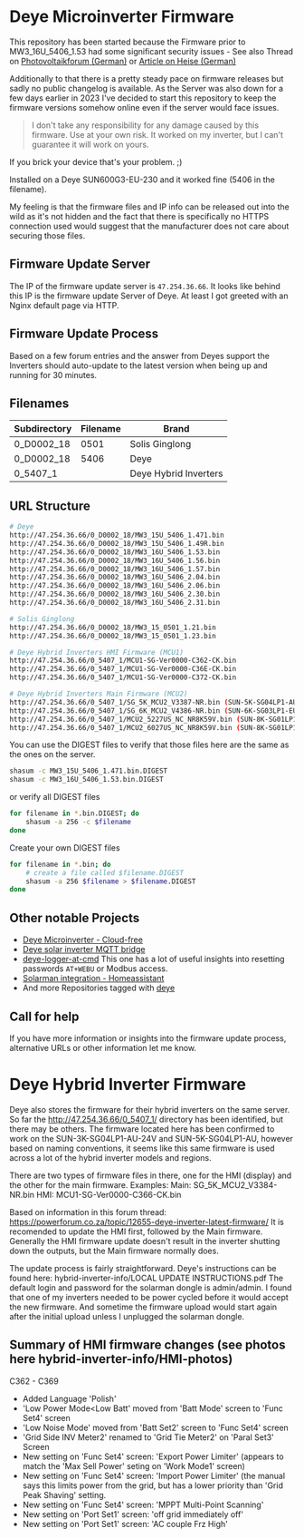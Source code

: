 # Deye Microinverter Firmware

This repository has been started because the Firmware prior to MW3_16U_5406_1.53 had some significant security issues - See also Thread on [Photovoltaikforum (German)](https://www.photovoltaikforum.com/thread/187077-achtung-wifi-sicherheit-der-deye-und-bosswerk-mi600-300-sowie-baugleiche-microwe/?postID=2859297) or [Article on Heise (German)](https://www.heise.de/news/Sicherheitsluecke-bei-Mikrowechselrichtern-von-Deye-Haendler-nicht-zustaendig-7483376.html)

Additionally to that there is a pretty steady pace on firmware releases but sadly no public changelog is available. As the Server was also down for a few days earlier in 2023 I've decided to start this repository to keep the firmware versions somehow online even if the server would face issues.

> I don't take any responsibility for any damage caused by this firmware. Use at your own risk.
> It worked on my inverter, but I can't guarantee it will work on yours.

If you brick your device that's your problem. ;)

Installed on a Deye SUN600G3-EU-230 and it worked fine (5406 in the filename).

My feeling is that the firmware files and IP info can be released out into the wild as it's not hidden and the fact
that there is specifically no HTTPS connection used would suggest that the manufacturer does not care about securing those files.

## Firmware Update Server

The IP of the firmware update server is `47.254.36.66`.
It looks like behind this IP is the firmware update Server of Deye. At least I got greeted with an Nginx default page via HTTP.

## Firmware Update Process

Based on a few forum entries and the answer from Deyes support the Inverters should auto-update to the latest version
when being up and running for 30 minutes.

## Filenames

| Subdirectory | Filename |         Brand         |
| ------------ | -------- | --------------------- |
| 0_D0002_18   | 0501     | Solis Ginglong        |
| 0_D0002_18   | 5406     | Deye                  |
| 0_5407_1     |          | Deye Hybrid Inverters |

## URL Structure

```bash
# Deye
http://47.254.36.66/0_D0002_18/MW3_15U_5406_1.471.bin
http://47.254.36.66/0_D0002_18/MW3_15U_5406_1.49R.bin
http://47.254.36.66/0_D0002_18/MW3_16U_5406_1.53.bin
http://47.254.36.66/0_D0002_18/MW3_16U_5406_1.56.bin
http://47.254.36.66/0_D0002_18/MW3_16U_5406_1.57.bin
http://47.254.36.66/0_D0002_18/MW3_16U_5406_2.04.bin
http://47.254.36.66/0_D0002_18/MW3_16U_5406_2.06.bin
http://47.254.36.66/0_D0002_18/MW3_16U_5406_2.30.bin
http://47.254.36.66/0_D0002_18/MW3_16U_5406_2.31.bin

# Solis Ginglong
http://47.254.36.66/0_D0002_18/MW3_15_0501_1.21.bin
http://47.254.36.66/0_D0002_18/MW3_15_0501_1.23.bin

# Deye Hybrid Inverters HMI Firmware (MCU1)
http://47.254.36.66/0_5407_1/MCU1-SG-Ver0000-C362-CK.bin
http://47.254.36.66/0_5407_1/MCU1-SG-Ver0000-C36E-CK.bin
http://47.254.36.66/0_5407_1/MCU1-SG-Ver0000-C372-CK.bin

# Deye Hybrid Inverters Main Firmware (MCU2)
http://47.254.36.66/0_5407_1/SG_5K_MCU2_V3387-NR.bin (SUN-5K-SG04LP1-AU)
http://47.254.36.66/0_5407_1/SG_6K_MCU2_V4386-NR.bin (SUN-6K-SG03LP1-EU)
http://47.254.36.66/0_5407_1/MCU2_5227US_NC_NR8K59V.bin (SUN-8K-SG01LP1-??)
http://47.254.36.66/0_5407_1/MCU2_6027US_NC_NR8K59V.bin (SUN-8K-SG01LP1-??)

```

You can use the DIGEST files to verify that those files here are the same as the ones on the server.

```bash
shasum -c MW3_15U_5406_1.471.bin.DIGEST
shasum -c MW3_16U_5406_1.53.bin.DIGEST
```

or verify all DIGEST files

```bash
for filename in *.bin.DIGEST; do
    shasum -a 256 -c $filename
done
```

Create your own DIGEST files

```bash
for filename in *.bin; do
    # create a file called $filename.DIGEST
    shasum -a 256 $filename > $filename.DIGEST
done
```

## Other notable Projects

- [Deye Microinverter - Cloud-free](https://github.com/Hypfer/deye-microinverter-cloud-free)
- [Deye solar inverter MQTT bridge](https://github.com/kbialek/deye-inverter-mqtt)
- [deye-logger-at-cmd](https://github.com/s10l/deye-logger-at-cmd)
  This one has a lot of useful insights into resetting passwords `AT+WEBU` or Modbus access.
- [Solarman integration - Homeassistant](https://github.com/StephanJoubert/home_assistant_solarman)
- And more Repositories tagged with [deye](https://github.com/topics/deye)

## Call for help

If you have more information or insights into the firmware update process, alternative URLs or other information let me know.


# Deye Hybrid Inverter Firmware

Deye also stores the firmware for their hybrid inverters on the same server. So far the http://47.254.36.66/0_5407_1/ directory has been identified, but there may be others.
The firmware located here has been confirmed to work on the SUN-3K-SG04LP1-AU-24V and SUN-5K-SG04LP1-AU, however based on naming conventions, it seems like this same firmware is used across a lot of the hybrid inverter models and regions.

There are two types of firmware files in there, one for the HMI (display) and the other for the main firmware.
Examples: 
Main: SG_5K_MCU2_V3384-NR.bin
HMI: MCU1-SG-Ver0000-C366-CK.bin

Based on information in this forum thread: https://powerforum.co.za/topic/12655-deye-inverter-latest-firmware/
It is recomended to update the HMI first, followed by the Main firmware. Generally the HMI firmware update doesn't result in the inverter shutting down the outputs, but the Main firmware normally does.

The update process is fairly straightforward. Deye's instructions can be found here: hybrid-inverter-info/LOCAL UPDATE INSTRUCTIONS.pdf
The default login and password for the solarman dongle is admin/admin.
I found that one of my inverters needed to be power cycled before it would accept the new firmware.
And sometime the firmware upload would start again after the initial upload unless I unplugged the solarman dongle.

## Summary of HMI firmware changes (see photos here hybrid-inverter-info/HMI-photos)

C362 - C369
- Added Language 'Polish'
- 'Low Power Mode<Low Batt' moved from 'Batt Mode' screen to  'Func Set4' screen
- 'Low Noise Mode' moved from 'Batt Set2' screen to 'Func Set4' screen
- 'Grid Side INV Meter2' renamed to 'Grid Tie Meter2' on 'Paral Set3' Screen
- New setting on 'Func Set4' screen: 'Export Power Limiter' (appears to match the 'Max Sell Power' seting on 'Work Mode1' screen)
- New setting on 'Func Set4' screen: 'Import Power Limiter' (the manual says this limits power from the grid, but has a lower priority than 'Grid Peak Shaving' setting.
- New setting on 'Func Set4' screen: 'MPPT Multi-Point Scanning'
- New setting on 'Port Set1' screen: 'off grid immediately off'
- New setting on 'Port Set1' screen: 'AC couple Frz High'
      

